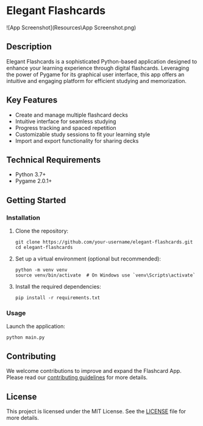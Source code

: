 # Elegant Flashcards
![App Screenshot](Resources\App Screenshot.png)


## Description
Elegant Flashcards is a sophisticated Python-based application designed to enhance your learning experience through digital flashcards. Leveraging the power of Pygame for its graphical user interface, this app offers an intuitive and engaging platform for efficient studying and memorization.

## Key Features
- Create and manage multiple flashcard decks
- Intuitive interface for seamless studying
- Progress tracking and spaced repetition
- Customizable study sessions to fit your learning style
- Import and export functionality for sharing decks

## Technical Requirements
- Python 3.7+
- Pygame 2.0.1+

## Getting Started

### Installation

1. Clone the repository:
   ```
   git clone https://github.com/your-username/elegant-flashcards.git
   cd elegant-flashcards
   ```

2. Set up a virtual environment (optional but recommended):
   ```
   python -m venv venv
   source venv/bin/activate  # On Windows use `venv\Scripts\activate`
   ```

3. Install the required dependencies:
   ```
   pip install -r requirements.txt
   ```

### Usage

Launch the application:
```
python main.py
```

## Contributing
We welcome contributions to improve and expand the Flashcard App. Please read our [contributing guidelines](CONTRIBUTING.md) for more details.

## License
This project is licensed under the MIT License. See the [LICENSE](LICENSE) file for more details.


